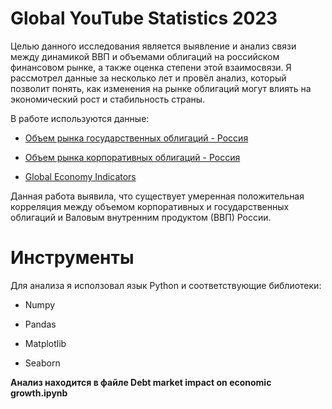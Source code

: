 # Global YouTube Statistics 2023

Целью данного исследования является выявление и анализ связи между динамикой ВВП и объемами облигаций на российском финансовом рынке, а также оценка степени этой взаимосвязи. Я рассмотрел данные за несколько лет и провёл анализ, который позволит понять, как изменения на рынке облигаций могут влиять на экономический рост и стабильность страны.

В работе используются данные:

* [Объем рынка государственных облигаций - Россия](https://cbonds.ru/indexes/4695/)

* [Объем рынка корпоративных облигаций - Россия](https://cbonds.ru/indexes/58/)

* [Global Economy Indicators](https://www.kaggle.com/datasets/prasad22/global-economy-indicators)





Данная работа выявила, что существует умеренная положительная корреляция между объемом корпоративных и государственных облигаций и Валовым внутренним продуктом (ВВП) России.





# Инструменты

Для анализа я исползовал язык Python и соответствующие библиотеки:

* Numpy

* Pandas

* Matplotlib

* Seaborn









**Анализ находится в файле Debt market impact on economic growth.ipynb**

